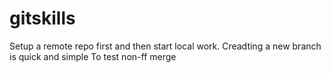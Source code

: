 # gitskills
Setup a remote repo first and then start local work.
Creadting a new branch is quick and simple
To test non-ff merge
